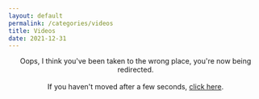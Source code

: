```yaml
---
layout: default
permalink: /categories/videos
title: Videos
date: 2021-12-31
---
```

<head>
  <meta http-equiv="refresh" content="3; URL=https://blog.josh.me.uk/videos" />
</head>
<body>
<p style="text-align:center;">Oops, I think you've been taken to the wrong place, you're now being redirected.<br /><br />If you haven't moved after a few seconds, <a href="https://blog.josh.me.uk/videos">click here</a>.</p>
</body>